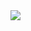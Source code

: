 <a href="https://github.com/3kh0/3kh0.github.io/graphs/contributors">
  <img src="https://contrib.rocks/image?repo=3kh0/3kh0.github.io" />
</a>

